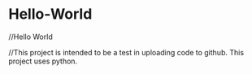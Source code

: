 # Hello-World
//Hello World

//This project is intended to be a test in uploading code to github. This project uses python. 
